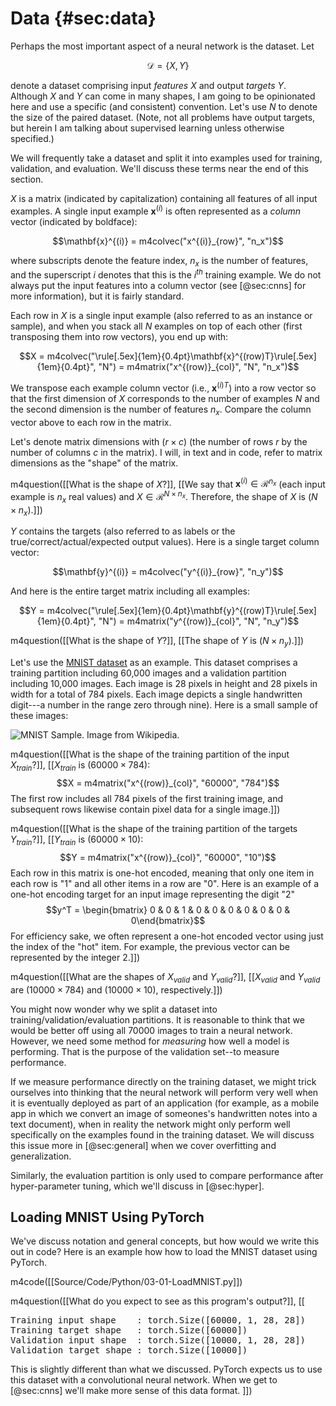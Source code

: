 # Data {#sec:data}

Perhaps the most important aspect of a neural network is the dataset. Let

$$\mathcal{D} = \{X, Y\}$$

<!-- TODO: address training/validation/test sets -->

denote a dataset comprising input *features* $X$ and output *targets* $Y$. Although $X$ and $Y$ can come in many shapes, I am going to be opinionated here and use a specific (and consistent) convention. Let's use $N$ to denote the size of the paired dataset. (Note, not all problems have output targets, but herein I am talking about supervised learning unless otherwise specified.)

We will frequently take a dataset and split it into examples used for training, validation, and evaluation. We'll discuss these terms near the end of this section.

$X$ is a matrix (indicated by capitalization) containing all features of all input examples. A single input example $\mathbf{x}^{(i)}$ is often represented as a *column* vector (indicated by boldface):


$$\mathbf{x}^{(i)} = m4colvec("x^{(i)}_{row}", "n_x")$$


where subscripts denote the feature index, $n_x$ is the number of features, and the superscript $i$ denotes that this is the $i^{\mathit{th}}$ training example. We do not always put the input features into a column vector (see [@sec:cnns] for more information), but it is fairly standard.

Each row in $X$ is a single input example (also referred to as an instance or sample), and when you stack all $N$ examples on top of each other (first transposing them into row vectors), you end up with:


$$X = m4colvec("\rule[.5ex]{1em}{0.4pt}\mathbf{x}^{(row)T}\rule[.5ex]{1em}{0.4pt}", "N") = m4matrix("x^{(row)}_{col}", "N", "n_x")$$


We transpose each example column vector (i.e., $\mathbf{x}^{(i)T}$) into a row vector so that the first dimension of $X$ corresponds to the number of examples $N$ and the second dimension is the number of features $n_x$. Compare the column vector above to each row in the matrix.

Let's denote matrix dimensions with $(r \times c)$ (the number of rows $r$ by the number of columns $c$ in the matrix). I will, in text and in code, refer to matrix dimensions as the "shape" of the matrix.


m4question([[What is the shape of $X$?]], [[We say that $\mathbf{x}^{(i)} \in \mathcal{R}^{n_x}$ (each input example is $n_x$ real values) and $X \in \mathcal{R}^{N \times n_x}$. Therefore, the shape of $X$ is $(N \times n_x)$.]])


$Y$ contains the targets (also referred to as labels or the true/correct/actual/expected output values). Here is a single target column vector:


$$\mathbf{y}^{(i)} = m4colvec("y^{(i)}_{row}", "n_y")$$


And here is the entire target matrix including all examples:


$$Y = m4colvec("\rule[.5ex]{1em}{0.4pt}\mathbf{y}^{(row)T}\rule[.5ex]{1em}{0.4pt}", "N") = m4matrix("y^{(row)}_{col}", "N", "n_y")$$


m4question([[What is the shape of $Y$?]], [[The shape of $Y$ is $(N \times n_y)$.]])


<!-- For example, we might **predict a person's location on Earth in latitude, longitude, and altitude by looking at the temperature, illuminance, time of day, and day of year at their location**. In this example, $n_x$ and $n_y$ are $4$ (temperature, illuminance, time of day, and day of year) and $3$ (latitude, longitude, and altitude), respectively. And if we have $N=785$ example pairs, then $X$ and $Y$ are $(785, 4)$ and $(785, 3)$, respectively. -->

Let's use the [MNIST dataset](https://en.wikipedia.org/wiki/MNIST_database) as an example. This dataset comprises a training partition including 60,000 images and a validation partition including 10,000 images. Each image is 28 pixels in height and 28 pixels in width for a total of 784 pixels. Each image depicts a single handwritten digit---a number in the range zero through nine). Here is a small sample of these images:


![MNIST Sample. Image from Wikipedia.](https://upload.wikimedia.org/wikipedia/commons/2/27/MnistExamples.png)


m4question([[What is the shape of the training partition of the input $X_{train}$?]], [[$X_{train}$ is $(60000 \times 784$): $$X = m4matrix("x^{(row)}_{col}", "60000", "784")$$ The first row includes all 784 pixels of the first training image, and subsequent rows likewise contain pixel data for a single image.]])


m4question([[What is the shape of the training partition of the targets $Y_{train}$?]], [[$Y_{train}$ is $(60000 \times 10$): $$Y = m4matrix("x^{(row)}_{col}", "60000", "10")$$ Each row in this matrix is one-hot encoded, meaning that only one item in each row is "1" and all other items in a row are "0". Here is an example of a one-hot encoding target for an input image representing the digit "2" $$y^T = \begin{bmatrix} 0 & 0 & 1 & 0 & 0 & 0 & 0 & 0 & 0 & 0\end{bmatrix}$$ For efficiency sake, we often represent a one-hot encoded vector using just the index of the "hot" item. For example, the previous vector can be represented by the integer 2.]])


m4question([[What are the shapes of $X_{valid}$ and $Y_{valid}$?]], [[$X_{valid}$ and $Y_{valid}$ are $(10000 \times 784)$ and $(10000 \times 10)$, respectively.]])


You might now wonder why we split a dataset into training/validation/evaluation partitions. It is reasonable to think that we would be better off using all 70000 images to train a neural network. However, we need some method for *measuring* how well a model is performing. That is the purpose of the validation set--to measure performance.

If we measure performance directly on the training dataset, we might trick ourselves into thinking that the neural network will perform very well when it is eventually deployed as part of an application (for example, as a mobile app in which we convert an image of someones's handwritten notes into a text document), when in reality the network might only perform well specifically on the examples found in the training dataset. We will discuss this issue more in [@sec:general] when we cover overfitting and generalization.

Similarly, the evaluation partition is only used to compare performance after hyper-parameter tuning, which we'll discuss in [@sec:hyper].

## Loading MNIST Using PyTorch

We've discuss notation and general concepts, but how would we write this out in code? Here is an example how how to load the MNIST dataset using PyTorch.


m4code([[Source/Code/Python/03-01-LoadMNIST.py]])


m4question([[What do you expect to see as this program's output?]], [[
<pre class="code-block">
Training input shape    : torch.Size([60000, 1, 28, 28])
Training target shape   : torch.Size([60000])
Validation input shape  : torch.Size([10000, 1, 28, 28])
Validation target shape : torch.Size([10000])
</pre>

This is slightly different than what we discussed. PyTorch expects us to use this dataset with a convolutional neural network. When we get to [@sec:cnns] we'll make more sense of this data format.
]])
